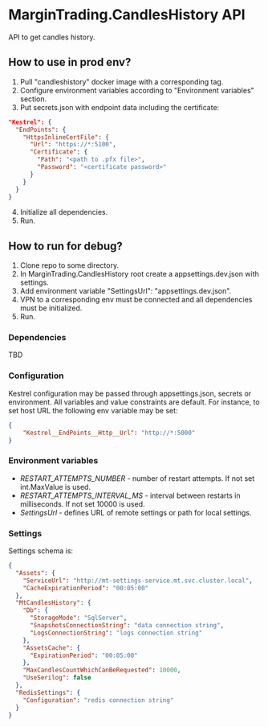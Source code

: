 # MarginTrading.CandlesHistory API #

API to get candles history.

## How to use in prod env? ##

1. Pull "candleshistory" docker image with a corresponding tag.
2. Configure environment variables according to "Environment variables" section.
3. Put secrets.json with endpoint data including the certificate:
```json
"Kestrel": {
  "EndPoints": {
    "HttpsInlineCertFile": {
      "Url": "https://*:5100",
      "Certificate": {
        "Path": "<path to .pfx file>",
        "Password": "<certificate password>"
      }
    }
  }
}
```
4. Initialize all dependencies.
5. Run.

## How to run for debug? ##

1. Clone repo to some directory.
2. In MarginTrading.CandlesHistory root create a appsettings.dev.json with settings.
3. Add environment variable "SettingsUrl": "appsettings.dev.json".
4. VPN to a corresponding env must be connected and all dependencies must be initialized.
5. Run.

### Dependencies ###

TBD

### Configuration ###

Kestrel configuration may be passed through appsettings.json, secrets or environment.
All variables and value constraints are default. For instance, to set host URL the following env variable may be set:
```json
{
    "Kestrel__EndPoints__Http__Url": "http://*:5000"
}
```

### Environment variables ###

* *RESTART_ATTEMPTS_NUMBER* - number of restart attempts. If not set int.MaxValue is used.
* *RESTART_ATTEMPTS_INTERVAL_MS* - interval between restarts in milliseconds. If not set 10000 is used.
* *SettingsUrl* - defines URL of remote settings or path for local settings.

### Settings ###

Settings schema is:

```json
{
  "Assets": {
    "ServiceUrl": "http://mt-settings-service.mt.svc.cluster.local",
    "CacheExpirationPeriod": "00:05:00"
  },
  "MtCandlesHistory": {
    "Db": {
      "StorageMode": "SqlServer",
      "SnapshotsConnectionString": "data connection string",
      "LogsConnectionString": "logs connection string"
    },
    "AssetsCache": {
      "ExpirationPeriod": "00:05:00"
    },
    "MaxCandlesCountWhichCanBeRequested": 10000,
    "UseSerilog": false
  },
  "RedisSettings": {
    "Configuration": "redis connection string"
  }
}
```
